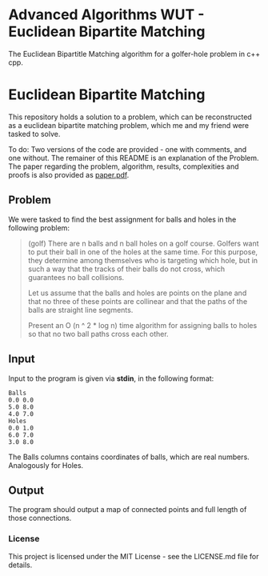 # Advanced Algorithms WUT - Euclidean Bipartite Matching
The Euclidean Bipartitle Matching algorithm for a golfer-hole problem in c++ cpp.

# Euclidean Bipartite Matching

This repository holds a solution to a problem, which can be reconstructed as a euclidean bipartite matching problem, which me and my friend were tasked to solve. 

To do:
Two versions of the code are provided - one with comments, and one without. The remainer of this README is an explanation of the Problem. The paper regarding the problem, algorithm, results, complexities and proofs is also provided as [paper.pdf](paper.pdf).


## Problem
We were tasked to find the best assignment for balls and holes in the following problem:

>(golf) There are n balls and n ball holes on a golf course. Golfers want to put their ball in one of the holes at the same time. For this purpose, they determine among themselves who is targeting which hole, but in such a way that the tracks of their balls do not cross, which guarantees no ball collisions.
>
>Let us assume that the balls and holes are points on the plane and that no three of these points are collinear and that the paths of the balls are straight line segments. 
>
>Present an O (n ^ 2 * log n) time algorithm for assigning balls to holes so that no two ball paths cross each other.

## Input
Input to the program is given via **stdin**, in the following format:
```
Balls
0.0 0.0
5.0 8.0
4.0 7.0
Holes
0.0 1.0
6.0 7.0
3.0 8.0
```

The Balls columns contains coordinates of balls, which are real numbers. Analogously for Holes.

## Output
The program should output a map of connected points and full length of those connections.


### License
This project is licensed under the MIT License - see the LICENSE.md file for details.

